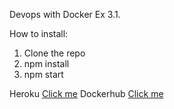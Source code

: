 Devops with Docker Ex 3.1.

How to install:

1. Clone the repo
2. npm install
3. npm start

Heroku <a href="https://hub.docker.com/repository/docker/plustig/devops_with_docker_ex_3.1">Click me</a>
Dockerhub <a href="https://devopswithdockerex31.herokuapp.com">Click me</a>
